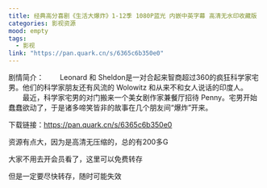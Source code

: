 ```yaml
---
title: 经典高分喜剧《生活大爆炸》1-12季 1080P蓝光 内嵌中英字幕 高清无水印收藏版
categories: 影视资源
mood: empty
tags:
  - 影视
link: "https://pan.quark.cn/s/6365c6b350e0"
---
```





剧情简介：
　　Leonard 和 Sheldon是一对合起来智商超过360的疯狂科学家宅男。他们的科学家朋友还有风流的 Wolowitz 和从来不和女人说话的印度人。
　　最近，科学家宅男的对门搬来一个美女剧作家兼餐厅招待 Penny。宅男开始蠢蠢欲动了，于是诸多啼笑皆非的故事在几个朋友间“爆炸”开来。




下载链接：https://pan.quark.cn/s/6365c6b350e0




资源有点大，因为是高清无压缩的，总的有200多G




大家不用去开会员看了，这里可以免费转存




但是一定要尽快转存，随时可能失效


